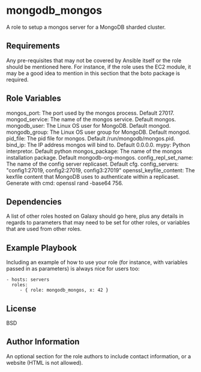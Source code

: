 mongodb_mongos
==============

A role to setup a mongos server for a MongoDB sharded cluster.

Requirements
------------

Any pre-requisites that may not be covered by Ansible itself or the role should
be mentioned here. For instance, if the role uses the EC2 module, it may be a
good idea to mention in this section that the boto package is required.

Role Variables
--------------

mongos_port: The port used by the mongos process. Default 27017.
mongod_service: The name of the mongos service. Default mongos.
mongodb_user: The Linux OS user for MongoDB. Default mongod.
mongodb_group: The Linux OS user group for MongoDB. Default mongod.
pid_file: The pid file for mongos. Default /run/mongodb/mongos.pid.
bind_ip: The IP address mongos will bind to. Default 0.0.0.0.
mypy: Python interpretor. Default python
mongos_package: The name of the mongos installation package. Default mongodb-org-mongos.
config_repl_set_name: The name of the config server replicaset. Default cfg.
config_servers: "config1:27019, config2:27019, config3:27019"
openssl_keyfile_content: The kexfile content that MongoDB uses to authenticate within a replicaset. Generate with cmd: openssl rand -base64 756.

Dependencies
------------

A list of other roles hosted on Galaxy should go here, plus any details in
regards to parameters that may need to be set for other roles, or variables that
are used from other roles.

Example Playbook
----------------

Including an example of how to use your role (for instance, with variables
passed in as parameters) is always nice for users too:

    - hosts: servers
      roles:
         - { role: mongodb_mongos, x: 42 }

License
-------

BSD

Author Information
------------------

An optional section for the role authors to include contact information, or a
website (HTML is not allowed).
